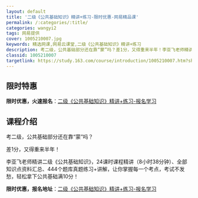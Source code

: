 ```yaml
---
layout: default
title: '二级《公共基础知识》精讲+练习-限时优惠-网易精品课'
permalink: /:categories/:title/
categories: wangyi2
tags: 网易提供
cover: 1005210007.jpg
keywords: 精选网课,网易云课堂,二级《公共基础知识》精讲+练习
description: 考二级，公共基础部分还在靠“蒙”吗？差1分，又得重来半年！李亚飞老师精讲二级《公共基础知识》，24课时课程精讲（8小时3
classid: 1005210007
targetlink: https://study.163.com/course/introduction/1005210007.htm?share=1&shareId=1025206652&utm_campaign=share&utm_medium=iphoneShare&utm_source=&utm_u=1025206652
---
```


## 限时特惠

**限时优惠，火速报名**：[二级《公共基础知识》精讲+练习-报名学习](https://study.163.com/course/introduction/1005210007.htm?share=1&shareId=1025206652&utm_campaign=share&utm_medium=iphoneShare&utm_source=&utm_u=1025206652)

## 课程介绍

考二级，公共基础部分还在靠“蒙”吗？



差1分，又得重来半年！



李亚飞老师精讲二级《公共基础知识》，24课时课程精讲（8小时38分钟）、全部知识点资料汇总、444个题库真题练习+讲解，让你掌握每一个考点，考试不发愁，轻松拿下公共基础满10分！

**限时优惠，报名地址**：[二级《公共基础知识》精讲+练习-报名学习](https://study.163.com/course/introduction/1005210007.htm?share=1&shareId=1025206652&utm_campaign=share&utm_medium=iphoneShare&utm_source=&utm_u=1025206652)

